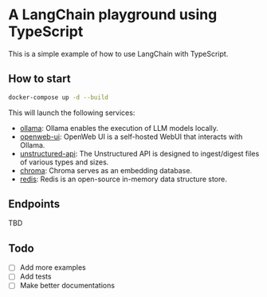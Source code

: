 # A LangChain playground using TypeScript

This is a simple example of how to use LangChain with TypeScript.

## How to start

```bash
docker-compose up -d --build
```

This will launch the following services:

- [ollama](https://ollama.com/): Ollama enables the execution of LLM models locally.
- [openweb-ui](https://docs.openwebui.com/): OpenWeb UI is a self-hosted WebUI that interacts with Ollama.
- [unstructured-api](https://github.com/Unstructured-IO/unstructured-api): The Unstructured API is designed to ingest/digest files of various types and sizes.
- [chroma](https://www.trychroma.com/): Chroma serves as an embedding database.
- [redis](https://redis.io/): Redis is an open-source in-memory data structure store.

## Endpoints

TBD

## Todo

- [ ] Add more examples
- [ ] Add tests
- [ ] Make better documentations

